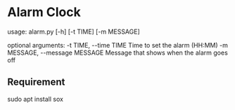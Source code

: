 # Alarm Clock

usage: alarm.py [-h] [-t TIME] [-m MESSAGE]

optional arguments:
  -t TIME, --time TIME          Time to set the alarm (HH:MM)
  -m MESSAGE, --message MESSAGE Message that shows when the alarm goes off

## Requirement

sudo apt install sox
